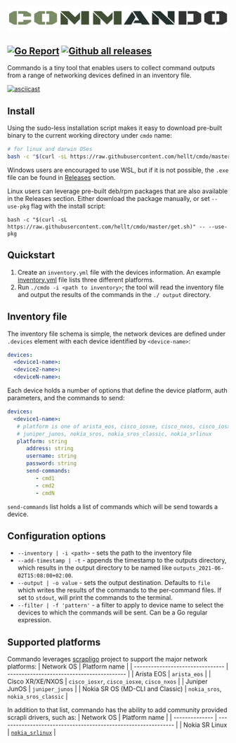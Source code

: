 <p align=center><img src=cmdo.svg?sanitize=true/></p>

[![Go Report](https://img.shields.io/badge/go%20report-A%2B-blue?style=flat-square&color=00c9ff&labelColor=bec8d2)](https://goreportcard.com/report/github.com/hellt/cmdo)
[![Github all releases](https://img.shields.io/github/downloads/hellt/cmdo/total.svg?style=flat-square&color=00c9ff&labelColor=bec8d2)](https://github.com/hellt/cmdo/releases/)
---

Commando is a tiny tool that enables users to collect command outputs from a range of networking devices defined in an inventory file.

[![asciicast](https://asciinema.org/a/417792.svg)](https://asciinema.org/a/417792)


## Install
Using the sudo-less installation script makes it easy to download pre-built binary to the current working directory under `cmdo` name:

```bash
# for linux and darwin OSes
bash -c "$(curl -sL https://raw.githubusercontent.com/hellt/cmdo/master/get.sh)"
```

Windows users are encouraged to use WSL, but if it is not possible, the `.exe` file can be found in [Releases](https://github.com/hellt/cmdo/releases) section.

Linux users can leverage pre-built deb/rpm packages that are also available in the Releases section. Either download the package manually, or set `--use-pkg` flag with the install script:

```
bash -c "$(curl -sL https://raw.githubusercontent.com/hellt/cmdo/master/get.sh)" -- --use-pkg
```

## Quickstart
1. Create an `inventory.yml` file with the devices information. An example [inventory.yml](inventory.yml) file lists three different platforms.
2. Run `./cmdo -i <path to inventory>`; the tool will read the inventory file and output the results of the commands in the `./
output` directory.

## Inventory file
The inventory file schema is simple, the network devices are defined under `.devices` element with each device identified by `<device-name>`:

```yaml
devices:
  <device1-name>:
  <device2-name>:
  <deviceN-name>:
```

Each device holds a number of options that define the device platform, auth parameters, and the commands to send:

```yaml
devices:
  <device1-name>:
   # platform is one of arista_eos, cisco_iosxe, cisco_nxos, cisco_iosxr,
   # juniper_junos, nokia_sros, nokia_sros_classic, nokia_srlinux
   platform: string 
      address: string
      username: string
      password: string
      send-commands:
         - cmd1
         - cmd2
         - cmdN
```

`send-commands` list holds a list of commands which will be send towards a device.

## Configuration options

* `--inventory | -i <path>` - sets the path to the inventory file
* `--add-timestamp | -t` - appends the timestamp to the outputs directory, which results in the output directory to be named like `outputs_2021-06-02T15:08:00+02:00`.
* `--output | -o value` - sets the output destination. Defaults to `file` which writes the results of the commands to the per-command files. If set to `stdout`, will print the commands to the terminal.
* `--filter | -f 'pattern'` - a filter to apply to device name to select the devices to which the commands will be sent. Can be a Go regular expression.

## Supported platforms
Commando leverages [scrapligo](https://github.com/scrapli/scrapligo) project to support the major network platforms:
| Network OS                       | Platform name                              |
| -------------------------------- | ------------------------------------------ |
| Arista EOS                       | `arista_eos`                               |
| Cisco XR/XE/NXOS                 | `cisco_iosxr`, `cisco_iosxe`, `cisco_nxos` |
| Juniper JunOS                    | `juniper_junos`                            |
| Nokia SR OS (MD-CLI and Classic) | `nokia_sros`, `nokia_sros_classic`         |

In addition to that list, commando has the ability to add community provided scrapli drivers, such as:
| Network OS     | Platform name                                                  |
| -------------- | -------------------------------------------------------------- |
| Nokia SR Linux | [`nokia_srlinux`](https://github.com/srl-labs/srlinux-scrapli) |

